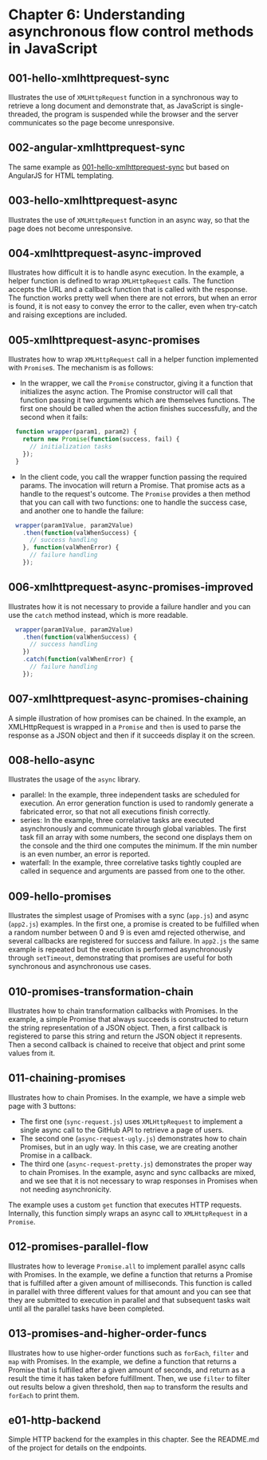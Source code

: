 Chapter 6: Understanding asynchronous flow control methods in JavaScript
========================================================================

## 001-hello-xmlhttprequest-sync
Illustrates the use of `XMLHttpRequest` function in a synchronous way to retrieve a long document and demonstrate that, as JavaScript is single-threaded, the program is suspended while the browser and the server communicates so the page become unresponsive.

## 002-angular-xmlhttprequest-sync
The same example as [001-hello-xmlhttprequest-sync](001-hello-xmlhttprequest-sync) but based on AngularJS for HTML templating.

## 003-hello-xmlhttprequest-async
Illustrates the use of `XMLHttpRequest` function in an async way, so that the page does not become unresponsive.

## 004-xmlhttprequest-async-improved
Illustrates how difficult it is to handle async execution. In the example, a helper function is defined to wrap `XMLHttpRequest` calls. The function accepts the URL and a callback function that is called with the response.
The function works pretty well when there are not errors, but when an error is found, it is not easy to convey the error to the caller, even when try-catch and raising exceptions are included.

## 005-xmlhttprequest-async-promises
Illustrates how to wrap `XMLHttpRequest` call in a helper function implemented with `Promise`s. The mechanism is as follows:
+ In the wrapper, we call the `Promise` constructor, giving it a function that initializes the async action. The Promise constructor will call that function passing it two arguments which are themselves functions. The first one should be called when the action finishes successfully, and the second when it fails:
```javascript
  function wrapper(param1, param2) {
    return new Promise(function(success, fail) {
      // initialization tasks
    });
  }
```
+ In the client code, you call the wrapper function passing the required params. The invocation will return a Promise. That promise acts as a handle to the request's outcome. The `Promise` provides a then method that you can call with two functions: one to handle the success case, and another one to handle the failure:
```javascript
  wrapper(param1Value, param2Value)
    .then(function(valWhenSuccess) {
      // success handling
    }, function(valWhenError) {
      // failure handling
    });
```
## 006-xmlhttprequest-async-promises-improved
Illustrates how it is not necessary to provide a failure handler and you can use the `catch` method instead, which is more readable.
```javascript
  wrapper(param1Value, param2Value)
    .then(function(valWhenSuccess) {
      // success handling
    })
    .catch(function(valWhenError) {
      // failure handling
    });
```
## 007-xmlhttprequest-async-promises-chaining
A simple illustration of how promises can be chained. In the example, an XMLHttpRequest is wrapped in a `Promise` and `then` is used to parse the response as a JSON object and then if it succeeds display it on the screen.

## 008-hello-async
Illustrates the usage of the `async` library.
+ parallel: In the example, three independent tasks are scheduled for execution. An error generation function is used to randomly generate a fabricated error, so that not all executions finish correctly.
+ series: In the example, three correlative tasks are executed asynchronously and communicate through global variables. The first task fill an array with some numbers, the second one displays them on the console and the third one computes the minimum. If the min number is an even number, an error is reported.
+ waterfall: In the example, three correlative tasks tightly coupled are called in sequence and arguments are passed from one to the other.

## 009-hello-promises
Illustrates the simplest usage of Promises with a sync (`app.js`) and async (`app2.js`) examples. In the first one, a promise is created to be fulfilled when a random number between 0 and 9 is even amd rejected otherwise, and several callbacks are registered for success and failure.
In `app2.js` the same example is repeated but the execution is performed asynchronously through `setTimeout`, demonstrating that promises are useful for both synchronous and asynchronous use cases.

## 010-promises-transformation-chain
Illustrates how to chain transformation callbacks with Promises. In the example, a simple Promise that always succeeds is constructed to return the string representation of a JSON object. Then, a first callback is registered to parse this string and return the JSON object it represents. Then a second callback is chained to receive that object and print some values from it.

## 011-chaining-promises
Illustrates how to chain Promises. In the example, we have a simple web page with 3 buttons:
+ The first one (`sync-request.js`) uses `XMLHttpRequest` to implement a single async call to the GitHub API to retrieve a page of users.
+ The second one (`async-request-ugly.js`) demonstrates how to chain Promises, but in an ugly way. In this case, we are creating another Promise in a callback.
+ The third one (`async-request-pretty.js`) demonstrates the proper way to chain Promises. In the example, async and sync callbacks are mixed, and we see that it is not necessary to wrap responses in Promises when not needing asynchronicity.

The example uses a custom `get` function that executes HTTP requests. Internally, this function simply wraps an async call to `XMLHttpRequest` in a `Promise`.

## 012-promises-parallel-flow
Illustrates how to leverage `Promise.all` to implement parallel async calls with Promises. In the example, we define a function that returns a Promise that is fulfilled after a given amount of milliseconds. This function is called in parallel with three different values for that amount and you can see that they are submitted to execution in parallel and that subsequent tasks wait until all the parallel tasks have been completed.

## 013-promises-and-higher-order-funcs
Illustrates how to use higher-order functions such as `forEach`, `filter` and `map` with Promises. In the example, we define a function that returns a Promise that is fulfilled after a given amount of seconds, and return as a result the time it has taken before fulfillment.
Then, we use `filter` to filter out results below a given threshold, then `map` to transform the results and `forEach` to print them.

## e01-http-backend
Simple HTTP backend for the examples in this chapter. See the README.md of the project for details on the endpoints.
